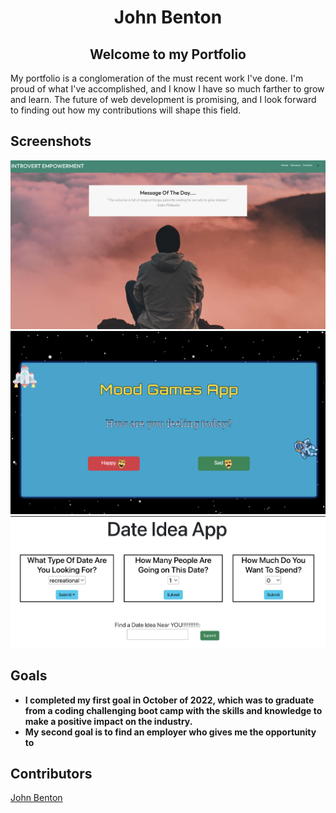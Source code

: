 <h1 align= "center">
John Benton
</h1>

<h2 align="center">Welcome to my Portfolio</h2>   

<p>
My portfolio is a conglomeration of the must recent work I've done. I'm proud of what I've accomplished, and I know I have so much farther to grow and learn. The future of web development is promising, and I look forward to finding out how my contributions will shape this field.
</p>


## Screenshots
![Introvert Empowerment homepage](/images/homepage.jpeg)
![Mood Game](/images/mood-game.jpeg)
![Date Idea App](/images/react-img.jpeg)


## Goals
<ul>
<li><strong>I completed my first goal in October of 2022, which was to graduate from a coding challenging boot camp with the skills and knowledge to make a positive impact on the industry.</strong> 
</li>
<li><strong>My second goal is to find an employer who gives me the opportunity to 
</strong> </li>
</ul>

## Contributors
<a href="https://github.com/JohnBenton4">John Benton</a>

